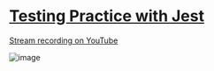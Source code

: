 # [Testing Practice with Jest](https://github.com/UniBreakfast/test-with-jest-on-stream)

[Stream recording on YouTube](https://www.youtube.com/watch?v=cAKHOJykEvo)

![image](https://user-images.githubusercontent.com/19654456/224567497-83cccf38-0330-4690-a828-ea7a362437b4.png)
